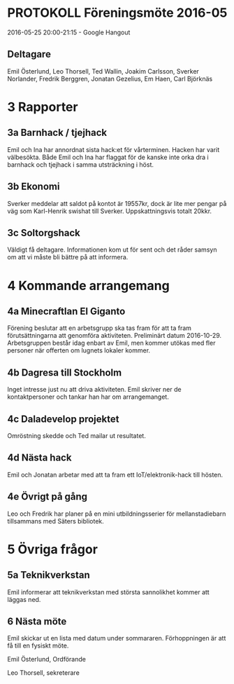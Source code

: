 # PROTOKOLL Föreningsmöte 2016-05
2016-05-25 20:00-21:15 - Google Hangout

## Deltagare
Emil Österlund, Leo Thorsell, Ted Wallin, Joakim Carlsson, Sverker Norlander, Fredrik Berggren, Jonatan Gezelius, Em Haen, Carl Björknäs

# 3 Rapporter
## 3a Barnhack / tjejhack
Emil och Ina har annordnat sista hack:et för vårterminen. Hacken har varit välbesökta. Både Emil och Ina har flaggat för de kanske inte orka dra i barnhack och tjejhack i samma utsträckning i höst.
## 3b Ekonomi
Sverker meddelar att saldot på kontot är 19557kr, dock är lite mer pengar på väg som Karl-Henrik swishat till Sverker. Uppskattningsvis totalt 20kkr.
## 3c Soltorgshack
Väldigt få deltagare. Informationen kom ut för sent och det råder samsyn om att vi måste bli bättre på att informera.
# 4 Kommande arrangemang
## 4a Minecraftlan El Giganto
Förening beslutar att en arbetsgrupp ska tas fram för att ta fram förutsättningarna att genomföra aktiviteten. Preliminärt datum 2016-10-29. Arbetsgruppen består idag enbart av Emil, men kommer utökas med fler personer när offerten om lugnets lokaler kommer.
## 4b Dagresa till Stockholm
Inget intresse just nu att driva aktiviteten. Emil skriver ner de kontaktpersoner och tankar han har om arrangemanget.
## 4c Daladevelop projektet
Omröstning skedde och Ted mailar ut resultatet.
## 4d Nästa hack
Emil och Jonatan arbetar med att ta fram ett IoT/elektronik-hack till hösten.
## 4e Övrigt på gång
Leo och Fredrik har planer på en mini utbildningsserier för mellanstadiebarn tillsammans med Säters bibliotek.
# 5 Övriga frågor
## 5a Teknikverkstan
Emil informerar att teknikverkstan med största sannolikhet kommer att läggas ned.
## 6 Nästa möte
Emil skickar ut en lista med datum under sommararen. Förhoppningen är att få till en fysiskt möte.


Emil Österlund, Ordförande



Leo Thorsell, sekreterare

